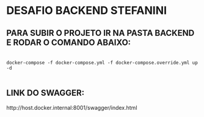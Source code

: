 # DESAFIO BACKEND STEFANINI

<h2>PARA SUBIR O PROJETO IR NA PASTA BACKEND E RODAR O COMANDO ABAIXO: </h2>
<br />
<code>docker-compose -f docker-compose.yml -f docker-compose.override.yml up -d</code>
<br />

<br />
<h2>LINK DO SWAGGER: </h2>
<hyperlink>http://host.docker.internal:8001/swagger/index.html</hyperlink>




